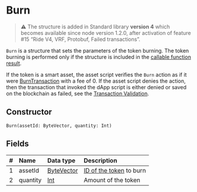 # Burn

> :warning: The structure is added in Standard library **version 4** which becomes available since node version 1.2.0, after activation of feature #15 “Ride V4, VRF, Protobuf, Failed transactions”.

`Burn` is a structure that sets the parameters of the token burning. The token burning is performed only if the structure is included in the [callable function result](/en/ride/functions/callable-function#invocation-result-2).

If the token is a smart asset, the asset script verifies the `Burn` action as if it were [BurnTransaction](/en/ride/structures/transaction-structures/burn-transaction) with a fee of 0. If the asset script denies the action, then the transaction that invoked the dApp script is either denied or saved on the blockchain as failed, see the [Transaction Validation](/en/blockchain/transaction/transaction-validation).

## Constructor

```ride
Burn(assetId: ByteVector, quantity: Int)
```

## Fields

| # | Name | Data type | Description |
| :--- | :--- | :--- | :--- |
| 1 | assetId | [ByteVector](/en/ride/data-types/byte-vector) | [ID of the token](/en/blockchain/token/token-id) to burn |
| 2 | quantity | [Int](/en/ride/data-types/int) | Amount of the token |